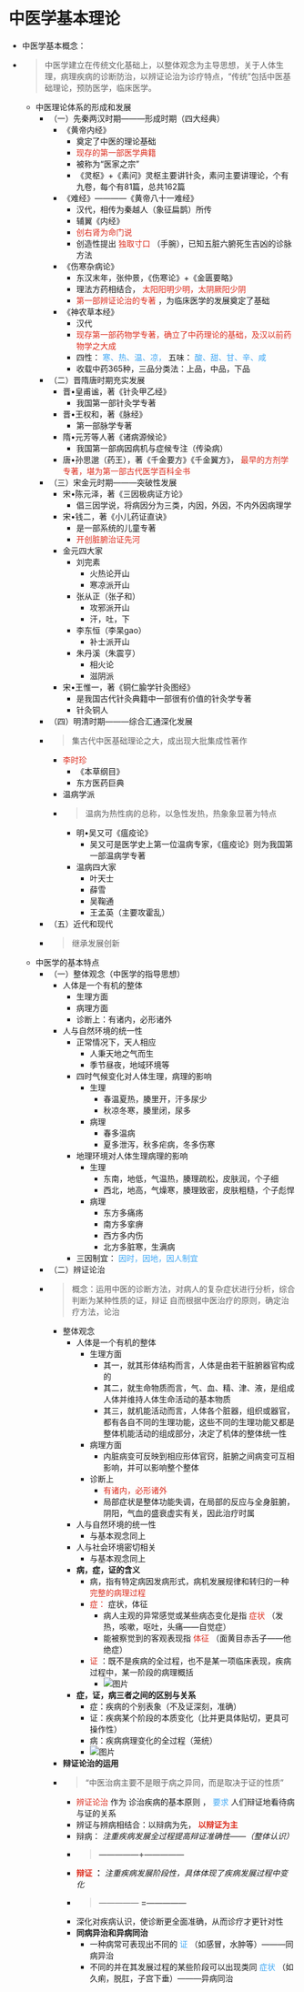 # 中医学基本理论
- 中医学基本概念：
- > 中医学建立在传统文化基础上，以整体观念为主导思想，关于人体生理，病理疾病的诊断防治，以辨证论治为诊疗特点，“传统”包括中医基础理论，预防医学，临床医学。
    - 中医理论体系的形成和发展
        - （一）先秦两汉时期———形成时期（四大经典）
            - 《黄帝内经》
                - 奠定了中医的理论基础
                - <font color=#DC2D1E>现存的第一部医学典籍</font>
                - 被称为“医家之宗”
                - 《灵枢》+《素问》灵枢主要讲针灸，素问主要讲理论，个有九卷，每个有81篇，总共162篇
            - 《难经》————《黄帝八十一难经》
                - 汉代，相传为秦越人（象征扁鹊）所传
                - 辅翼《内经》
                - <font color=#DC2D1E>创右肾为命门说</font>
                - 创造性提出 <font color=#DC2D1E>独取寸口</font> （手腕），已知五脏六腑死生吉凶的诊脉方法
            - 《伤寒杂病论》
                - 东汉末年，张仲景，《伤寒论》+《金匮要略》
                - 理法方药相结合， <font color=#DC2D1E>太阳阳明少明，太阴厥阳少阴</font>
                - <font color=#DC2D1E>第一部辨证论治的专著</font> ，为临床医学的发展奠定了基础
            - 《神农草本经》
                - 汉代
                - <font color=#DC2D1E>现存第一部药物学专著，确立了中药理论的基础，及汉以前药物学之大成</font>
                - 四性： <font color=#40A8F5>寒、热、温、凉，</font> 五味： <font color=#40A8F5>酸、甜、甘、辛、咸</font>
                - 收载中药365种，三品分类法：上品，中品，下品
        - （二）晋隋唐时期充实发展
            - 晋•皇甫谧，著《针灸甲乙经》
                - 我国第一部针灸学专著
            - 晋•王权和，著《脉经》
                - 第一部脉学专著
            - 隋•元芳等人著《诸病源候论》
                - 我国第一部病因病机与症候专注（传染病）
            - 唐•孙思邈（药王），著《千金要方》《千金翼方》， <font color=#DC2D1E>最早的方剂学专著，堪为第一部古代医学百科全书</font>
        - （三）宋金元时期———突破性发展
            - 宋•陈元泽，著《三因极病证方论》
                - 倡三因学说，将病因分为三类，内因，外因，不内外因病理学
            - 宋•钱二，著《小儿药证直诀》
                - 是一部系统的儿童专著
                - <font color=#DC2D1E>开创脏腑治证先河</font>
            - 金元四大家
                - 刘完素
                    - 火热论开山
                    - 寒凉派开山
                - 张从正（张子和）
                    - 攻邪派开山
                    - 汗，吐，下
                - 李东恒（李杲gao）
                    - 补士派开山
                - 朱丹溪（朱震亨）
                    - 相火论
                    - 滋阴派
            - 宋•王惟一，著《铜仁腧学针灸图经》
                - 是我国古代针灸典籍中一部很有价值的针灸学专著
                - 针灸铜人
        - （四）明清时期———综合汇通深化发展
        - > 集古代中医基础理论之大，成出现大批集成性著作
            - <font color=#DC2D1E>李时珍</font>
                - 《本草纲目》
                - 东方医药巨典
            - 温病学派
            - > 温病为热性病的总称，以急性发热，热象象显著为特点
                - 明•吴又可《瘟疫论》
                    - 吴又可是医学史上第一位温病专家，《瘟疫论》则为我国第一部温病学专著
                - 温病四大家
                    - 叶天士
                    - 薛雪
                    - 吴鞠通
                    - 王孟英（主要攻霍乱）
        - （五）近代和现代
        - > 继承发展创新
    - 中医学的基本特点
        - （一）整体观念（中医学的指导思想）
            - 人体是一个有机的整体
                - 生理方面
                - 病理方面
                - 诊断上：有诸内，必形诸外
            - 人与自然环境的统一性
                - 正常情况下，天人相应
                    - 人秉天地之气而生
                    - 季节昼夜，地域环境等
                - 四时气候变化对人体生理，病理的影响
                    - 生理
                        - 春温夏热，腠里开，汗多尿少
                        - 秋凉冬寒，腠里闭，尿多
                    - 病理
                        - 春多温病
                        - 夏多泄泻，秋多疟病，冬多伤寒
                - 地理环境对人体生理病理的影响
                    - 生理
                        - 东南，地低，气温热，腠理疏松，皮肤润，个子细
                        - 西北，地高，气燥寒，腠理致密，皮肤粗糙，个子彪悍
                    - 病理
                        - 东方多痛疡
                        - 南方多挛痹
                        - 西方多内伤
                        - 北方多脏寒，生满病
                - 三因制宜： <font color=#40A8F5>因时，因地，因人制宜</font>
        - （二）辨证论治
        - > 概念：运用中医的诊断方法，对病人的复杂症状进行分析，综合判断为某种性质的证，辩证 自而根据中医治疗的原则，确定治疗方法，论治
            - 整体观念
                - 人体是一个有机的整体
                    - 生理方面
                        - 其一，就其形体结构而言，人体是由若干脏腑器官构成的
                        - 其二，就生命物质而言，气、血、精、津、液，是组成人体并维持人体生命活动的基本物质
                        - 其三，就机能活动而言，人体各个脏器，组织或器官，都有各自不同的生理功能，这些不同的生理功能又都是整体机能活动的组成部分，决定了机体的整体统一性
                    - 病理方面
                        - 内脏病变可反映到相应形体官窍，脏腑之间病变可互相影响，并可以影响整个整体
                    - 诊断上
                        - <font color=#DC2D1E>有诸内，必形诸外</font>
                        - 局部症状是整体功能失调，在局部的反应与全身脏腑，阴阳，气血的盛衰虚实有关，因此治疗时属
                - 人与自然环境的统一性
                    - 与基本观念同上
                - 人与社会环境密切相关
                    - 与基本观念同上
                - **病，症，证的含义**
                    - 病，指有特定病因发病形式，病机发展规律和转归的一种 <font color=#DC2D1E>完整的病理过程</font>
                    - <font color=#DC2D1E>症：</font> 症状，体征
                        - 病人主观的异常感觉或某些病态变化是指 <font color=#DC2D1E>症状</font> （发热，咳嗽，呕吐，头痛——自觉症）
                        - 能被察觉到的客观表现指 <font color=#DC2D1E>体征</font> （面黄目赤舌子——他绝症）
                    - <font color=#DC2D1E>证</font> ：既不是疾病的全过程，也不是某一项临床表现，疾病过程中，某一阶段的病理概括
                        -  ![图片](./中医学基本理论-幕布图片-886441-553011.jpg)
                - **症，证，病三者之间的区别与关系**
                    - 症：疾病的个别表象（不及证深刻，准确）
                    - 证：疾病某个阶段的本质变化（比并更具体贴切，更具可操作性）
                    - 病：疾病病理变化的全过程（笼统）
                    -  ![图片](./中医学基本理论-幕布图片-121092-776774.jpg)
            - **辩证论治的运用**
            - > “中医治病主要不是眼于病之异同，而是取决于证的性质”
                - <font color=#DC2D1E>辨证论治</font> 作为 诊治疾病的基本原则 ， <font color=#40A8F5>要求</font> 人们辩证地看待病与证的关系
                - 辨证与辨病相结合：以辩病为先， <font color=#DC2D1E>**以辩证为主**</font>
                - 辩病： *注重疾病发展全过程提高辩证准确性——（整体认识）*
                - > **—————+—————**
                - <font color=#DC2D1E>**辩证**</font> **：** *注重疾病发展阶段性，具体体现了疾病发展过程中变化*
                - > ————— **=—————**
                - 深化对疾病认识，使诊断更全面准确，从而诊疗才更针对性
                - **同病异治和异病同治**
                    - 一种病常可表现出不同的 <font color=#40A8F5>证</font> （如感冒，水肿等）———同病异治
                    - 不同的并在其发展过程的某些阶段可以出现类同 <font color=#40A8F5>症状</font> （如久痢，脱肛，子宫下垂）———异病同治